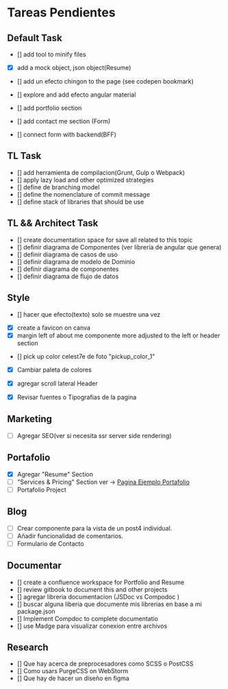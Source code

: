 # Tareas Pendientes

## Default Task
*  [] add tool to minify files
*  [x] add a mock object, json object(Resume)
*  [] add un efecto chingon to the page (see codepen bookmark)
*  [] explore and add efecto angular material

*  [] add portfolio section
*  [] add contact me section (Form)
*  [] connect form with backend(BFF)

## TL Task
*  [] add herramienta de compilacion(Grunt, Gulp o Webpack)
*  [] apply lazy load and other optimized strategies
*  [] define de branching model
*  [] define the nomenclature of commit message
*  [] define stack of libraries that should be use

## TL && Architect Task 
*  [] create documentation space for save all related to this topic
*  [] definir diagrama de Componentes (ver libreria de angular que genera)
*  [] definir diagrama de casos de uso
*  [] definir diagrama de modelo de Dominio
*  [] definir diagrama de componentes
*  [] definir diagrama de flujo de datos


## Style
*  [] hacer que efecto(texto) solo se muestre una vez
*  [x] create a favicon on canva
*  [x] margin left of about me componente more adjusted to the left or header section
*  [] pick up color celest7e de foto "pickup_color_1" 
*  [x] Cambiar paleta de colores 
*  [x] agregar scroll lateral Header
*  [x] Revisar fuentes o Tipografias de la pagina
  

## Marketing
  *  [ ] Agregar SEO(ver si necesita ssr server side rendering)
  
## Portafolio
*  [x]  Agregar "Resume" Section
*  [ ]  "Services & Pricing" Section ver -> [Pagina Ejemplo Portafolio](https://themes.3rdwavemedia.com/devcard/bs5/blog-home.html)
*  [ ]  Portafolio Project 

## Blog
*  [ ]  Crear componente para la vista de un post4 individual.
*  [ ]  Añadir funcionalidad de comentarios.
*  [ ]  Formulario de Contacto

##  Documentar
*  [] create a confluence workspace for Portfolio and Resume
*  [] review gitbook to document this and other projects
*  [] agregar libreria documentacion (JSDoc vs Compodoc )
*  [] buscar alguna liberia que documente mis librerias en base a mi package.json
*  [] Implement Compdoc to complete documentatio
*  [] use Madge para visualizar conexion entre archivos

## Research
*  [] Que hay acerca de preprocesadores como SCSS o PostCSS
*  [] Como usars PurgeCSS on WebStorm
*  [] Que hay de hacer un diseño en figma
